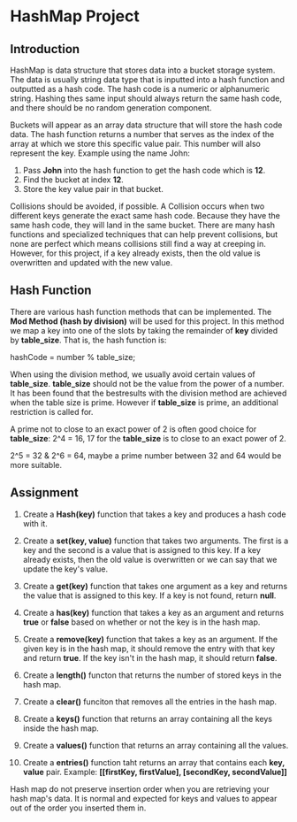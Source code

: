 # HashMap Project

## Introduction
HashMap is data structure that stores data into a bucket storage system. The data is usually string data type
that is inputted into a hash function and outputted as a hash code. The hash code is a numeric or alphanumeric 
string. Hashing thes same input should always return the same hash code, and there should be no random generation
component. 

Buckets will appear as an array data structure that will store the hash code data. The hash function returns a number
that serves as the index of the array at which we store this specific value pair. This number will also represent
the key. Example using the name John:
1. Pass <b>John</b> into the hash function to get the hash code which is <b>12</b>.
2. Find the bucket at index <b>12</b>.
3. Store the key value pair in that bucket. 

Collisions should be avoided, if possible. A Collision occurs when two different keys generate the exact same hash code. 
Because they have the same hash code, they will land in the same bucket. There are many hash functions and specialized
techniques that can help prevent collisions, but none are perfect which means collisions still find a way at creeping
in. However, for this project, if a key already exists, then the old value is overwritten and updated with the new value. 

## Hash Function
There are various hash function methods that can be implemented. The <b>Mod Method (hash by division)</b> will be used 
for this project. In this method we map a key into one of the slots by taking the remainder of <b>key</b> divided by
<b>table_size</b>. That is, the hash function is:

hashCode = number % table_size;

When using the division method, we usually avoid certain values of <b>table_size</b>. <b>table_size</b> should not be the value
from the power of a number. It has been found that the bestresults with the division method are achieved when the table size is
prime. However if <b>table_size</b> is prime, an additional restriction is called for. 

A prime not to close to an exact power of 2 is often good choice for <b>table_size</b>:
2^4 = 16, 17 for the <b>table_size</b> is to close to an exact power of 2. 

2^5 = 32 & 2^6 = 64, maybe a prime number between 32 and 64 would be more suitable. 

## Assignment
1. Create a <b>Hash(key)</b> function that takes a key and produces a hash code with it.

2. Create a <b>set(key, value)</b> function that takes two arguments. The first is a key and
the second is a value that is assigned to this key. If a key already exists, then the old value
is overwritten or we can say that we update the key's value.

3. Create a <b>get(key)</b> function that takes one argument as a key and returns the value that is assigned
to this key. If a key is not found, return <b>null</b>.

4. Create a <b>has(key)</b> function that takes a key as an argument and returns <b>true</b> or <b>false</b> based on
whether or not the key is in the hash map. 

5. Create a <b>remove(key)</b> function that takes a key as an argument. If the given key is in the hash map, it should
remove the entry with that key and return <b>true</b>. If the key isn't in the hash map, it should return <b>false</b>.

6. Create a <b>length()</b> functon that returns the number of stored keys in the hash map.

7. Create a <b>clear()</b> funciton that removes all the entries in the hash map. 

8. Create a <b>keys()</b> function that returns an array containing all the keys inside the hash map.

9. Create a <b>values()</b> function that returns an array containing all the values.

10. Create a <b>entries()</b> function taht returns an array that contains each <b>key, value</b> pair.
Example: <b>[[firstKey, firstValue], [secondKey, secondValue]]</b>

Hash map do not preserve insertion order when you are retrieving your hash map's data. It is normal and expected for
keys and values to appear out of the order you inserted them in. 
